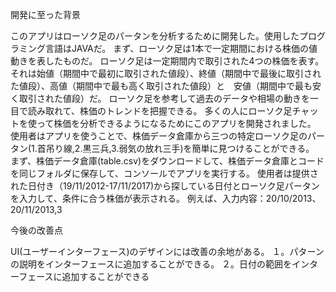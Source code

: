 開発に至った背景

このアプリはローソク足のパータンを分析するために開発した。使用したプログラミング言語はJAVAだ。
まず、ローソク足は1本で一定期間における株価の値動きを表したものだ。
ローソク足は一定期間内で取引された4つの株価を表す。それは始値（期間中で最初に取引された値段）、終値（期間中で最後に取引された値段）、高値（期間中で最も高く取引された値段）と　安値（期間中で最も安く取引された値段）だ。
ローソク足を参考して過去のデータや相場の動きを一目で読み取れて、株価のトレンドを把握できる。
多くの人にローソク足チャットを使って株価を分析できるようになるためにこのアプリを開発されました。
使用者はアプリを使うことで、株価データ倉庫から三つの特定ローソク足のパータン(1.首吊り線,2.黒三兵,3.弱気の放れ三手)を簡単に見つけることができる。
まず、株価データ倉庫(table.csv)をダウンロードして、株価データ倉庫とコードを同じフォルダに保存して、コンソールでアプリを実行する。
使用者は提供された日付き（19/11/2012-17/11/2017)から探している日付とローソク足パータンを入力して、条件に合う株価が表示される。
例えば、入力内容：20/10/2013、20/11/2013,3


今後の改善点

UI(ユーザーインターフェース)のデザインには改善の余地がある。
１。パターンの説明をインターフェースに追加することができる。
２。日付の範囲をインターフェースに追加することができる
